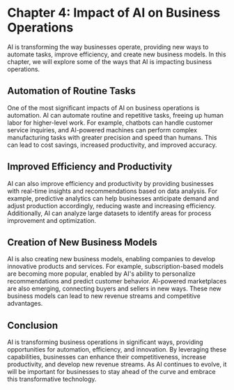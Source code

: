 Chapter 4: Impact of AI on Business Operations
==============================================

AI is transforming the way businesses operate, providing new ways to automate tasks, improve efficiency, and create new business models. In this chapter, we will explore some of the ways that AI is impacting business operations.

Automation of Routine Tasks
---------------------------

One of the most significant impacts of AI on business operations is automation. AI can automate routine and repetitive tasks, freeing up human labor for higher-level work. For example, chatbots can handle customer service inquiries, and AI-powered machines can perform complex manufacturing tasks with greater precision and speed than humans. This can lead to cost savings, increased productivity, and improved accuracy.

Improved Efficiency and Productivity
------------------------------------

AI can also improve efficiency and productivity by providing businesses with real-time insights and recommendations based on data analysis. For example, predictive analytics can help businesses anticipate demand and adjust production accordingly, reducing waste and increasing efficiency. Additionally, AI can analyze large datasets to identify areas for process improvement and optimization.

Creation of New Business Models
-------------------------------

AI is also creating new business models, enabling companies to develop innovative products and services. For example, subscription-based models are becoming more popular, enabled by AI's ability to personalize recommendations and predict customer behavior. AI-powered marketplaces are also emerging, connecting buyers and sellers in new ways. These new business models can lead to new revenue streams and competitive advantages.

Conclusion
----------

AI is transforming business operations in significant ways, providing opportunities for automation, efficiency, and innovation. By leveraging these capabilities, businesses can enhance their competitiveness, increase productivity, and develop new revenue streams. As AI continues to evolve, it will be important for businesses to stay ahead of the curve and embrace this transformative technology.
